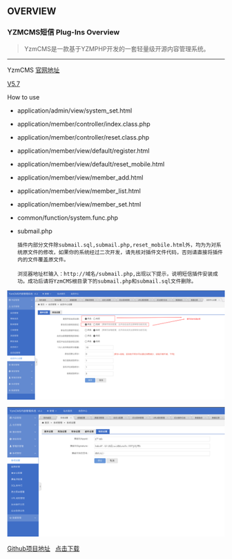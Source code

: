 ## OVERVIEW

### YZMCMS短信 Plug-Ins Overview

>YzmCMS是一款基于YZMPHP开发的一套轻量级开源内容管理系统。

------

YzmCMS  [官网地址](https://www.yzmcms.com/)

[V5.7](https://github.com/submail-developers/yzmcms_sms/archive/master.zip)

How to use

-	application/admin/view/system_set.html
-	application/member/controller/index.class.php
-	application/member/controller/reset.class.php
-	application/member/view/default/register.html
-	application/member/view/default/reset_mobile.html
-	application/member/view/member_add.html
-	application/member/view/member_list.html
-	application/member/view/member_set.html
-	common/function/system.func.php
-	submail.php

		插件内部分文件除submail.sql,submail.php,reset_mobile.html外，均为为对系统原文件的修改，如果你的系统经过二次开发，请先核对插件文件代码，否则请直接将插件内的文件覆盖原文件。

		浏览器地址栏输入：http://域名/submail.php,出现以下提示，说明短信插件安装成功。成功后请将YzmCMS根目录下的submail.php和submail.sql文件删除。

![Submail](./markdown/1.png)


![Submail](./markdown/2.png)


[Github项目地址](https://github.com/submail-developers/yzmcms_sms/)&nbsp;&nbsp;&nbsp;[点击下载](https://github.com/submail-developers/yzmcms_sms/archive/master.zip)
